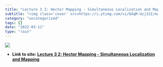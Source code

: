 ```yaml
---
title: "Lecture 3 2: Hector Mapping - Simultaneous Localization and Mapping"
subtitle: "<img class='cover' src=https://i.ytimg.com/vi/Q4qM-Uzj1SI/maxresdefault.jpg>"
category: "uncategorized"
tags: []
date: "2022-03-11"
type: "rain"
---
```

<img class="cover" src=https://i.ytimg.com/vi/Q4qM-Uzj1SI/maxresdefault.jpg>


* **Link to site:** **[Lecture 3 2: Hector Mapping - Simultaneous Localization and Mapping](https://www.youtube.com/watch?v=Q4qM-Uzj1SI&t=34s)**